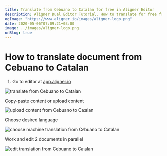 ```yaml
---
title: Translate from Cebuano to Catalan for free in Aligner Editor
description: Aligner Dual Editor Tutorial. How to translate for free from Cebuano to Catalan. Aligner is multilingual document management platform. 
ogImage: "https://www.aligner.io/images/aligner-logo.png"
date: 2020-05-06T07:09:21+03:00
image: ../images/aligner-logo.png
onBlog: true
---
```


# How to translate document from Cebuano to Catalan

1. Go to editor at [app.aligner.io](https://app.aligner.io "Aligner App web page")

![translate from Cebuano to Catalan](../aligner-blank-editor.png "translate from Cebuano to Catalan")

Copy-paste content or upload content

![upload content from Cebuano to Catalan](../aligner-uploaded-document.png "upload content from Cebuano to Catalan")

Choose desired language

![choose machine translation from Cebuano to Catalan](../aligner-language-dropdown.png "choose machine translation from Cebuano to Catalan")

Work and edit 2 documents in parallel

![edit translation from Cebuano to Catalan](../aligner-double-sitded-editor.png "edit translation from Cebuano to Catalan")

